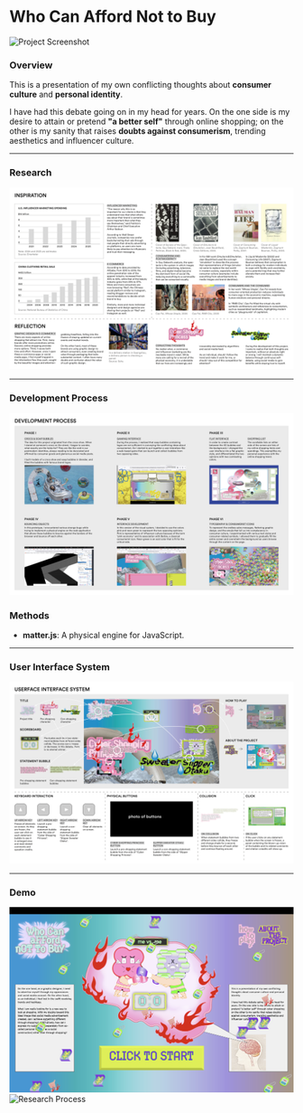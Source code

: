 # Who Can Afford Not to Buy

![Project Screenshot](src/screenshot2.png)

### Overview
This is a presentation of my own conflicting thoughts about **consumer culture** and **personal identity**.

I have had this debate going on in my head for years. On the one side is my desire to attain or pretend **"a better self"** through online shopping; on the other is my sanity that raises **doubts against consumerism**, trending aesthetics and influencer culture.

---

### Research

![Research Process](src/portfolio.jpg)

---

### Development Process

![Research Process](src/portfolio2.jpg)

### Methods
-  **matter.js**: A physical engine for JavaScript.

---

### User Interface System
![Research Process](src/portfolio3.jpg)

---

### Demo
![Research Process](src/screenshot1.png)
![Research Process](src/screenshot3.jpg)



